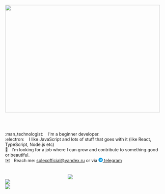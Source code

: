 <p align="center"><img align="center" height="350px" width="100%" src="./github-preview-24mb.gif"></p>
<br />
<br />
<p>
:man_technologist: &nbsp;&nbsp;&nbsp;I'm a beginner developer.<br />
:electron: &nbsp;&nbsp;&nbsp;I like JavaScript and lots of stuff that goes with it (like React, TypeScript, Node.js etc)<br />
👯&nbsp;&nbsp;&nbsp;I'm looking for a job where I can grow and contribute to something good or beautiful.<br />
  ✉️&nbsp;&nbsp;&nbsp;Reach me: <a href="mailto:solexofficial@yandex.ru">solexofficial@yandex.ru</a> or via <a href="https://t.me/thesolex"><img height="14px" src="./telegram.svg" />&nbsp;telegram</a><br /><br>
</p>
<img width="300px" align="right" src="https://github-readme-stats.vercel.app/api/top-langs/?username=solexofficial&layout=compact&theme=radical" />
 <p>
<img width="500px" align="left" src="https://github-readme-stats.vercel.app/api?username=Solexofficial&show_icons=true&theme=radical" />
<img width="500px" align="left" src="https://github-profile-trophy.vercel.app/?username=solexofficial&theme=onedark" />
